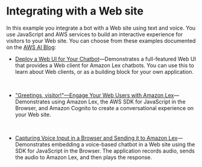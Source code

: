 # Integrating with a Web site<a name="ex-web"></a>

In this example you integrate a bot with a Web site using text and voice\. You use JavaScript and AWS services to build an interactive experience for visitors to your Web site\. You can choose from these examples documented on the [AWS AI Blog](https://aws.amazon.com/blogs/ai/):
+ [ Deploy a Web UI for Your Chatbot](https://aws.amazon.com/blogs/machine-learning/deploy-a-web-ui-for-your-chatbot/)—Demonstrates a full\-featured Web UI that provides a Web client for Amazon Lex chatbots\. You can use this to learn about Web clients, or as a building block for your own application\.

   
+ ["Greetings, visitor\!"—Engage Your Web Users with Amazon Lex](https://aws.amazon.com/blogs/ai/greetings-visitor-engage-your-web-users-with-amazon-lex/)—Demonstrates using Amazon Lex, the AWS SDK for JavaScript in the Browser, and Amazon Cognito to create a conversational experience on your Web site\.

   
+ [Capturing Voice Input in a Browser and Sending it to Amazon Lex](https://aws.amazon.com/blogs/ai/capturing-voice-input-in-a-browser/)—Demonstrates embedding a voice\-based chatbot in a Web site using the SDK for JavaScript in the Browser\. The application records audio, sends the audio to Amazon Lex, and then plays the response\.